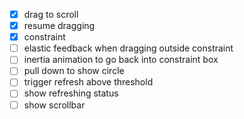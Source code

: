 * [x] drag to scroll
* [x] resume dragging
* [x] constraint
* [ ] elastic feedback when dragging outside constraint
* [ ] inertia animation to go back into constraint box
* [ ] pull down to show circle
* [ ] trigger refresh above threshold
* [ ] show refreshing status
* [ ] show scrollbar